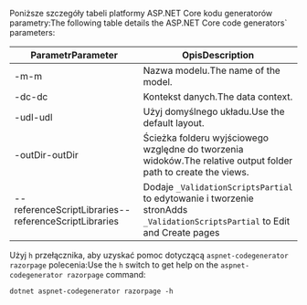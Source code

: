 <a name="codegenerator"></a> <span data-ttu-id="232c4-101">Poniższe szczegóły tabeli platformy ASP.NET Core kodu generatorów parametry:</span><span class="sxs-lookup"><span data-stu-id="232c4-101">The following table details the ASP.NET Core code generators\` parameters:</span></span>

| <span data-ttu-id="232c4-102">Parametr</span><span class="sxs-lookup"><span data-stu-id="232c4-102">Parameter</span></span>               | <span data-ttu-id="232c4-103">Opis</span><span class="sxs-lookup"><span data-stu-id="232c4-103">Description</span></span>|
| ----------------- | ------------ |
| <span data-ttu-id="232c4-104">-m</span><span class="sxs-lookup"><span data-stu-id="232c4-104">-m</span></span>  | <span data-ttu-id="232c4-105">Nazwa modelu.</span><span class="sxs-lookup"><span data-stu-id="232c4-105">The name of the model.</span></span> |
| <span data-ttu-id="232c4-106">-dc</span><span class="sxs-lookup"><span data-stu-id="232c4-106">-dc</span></span>  | <span data-ttu-id="232c4-107">Kontekst danych.</span><span class="sxs-lookup"><span data-stu-id="232c4-107">The data context.</span></span> |
| <span data-ttu-id="232c4-108">-udl</span><span class="sxs-lookup"><span data-stu-id="232c4-108">-udl</span></span> | <span data-ttu-id="232c4-109">Użyj domyślnego układu.</span><span class="sxs-lookup"><span data-stu-id="232c4-109">Use the default layout.</span></span> |
| <span data-ttu-id="232c4-110">-outDir</span><span class="sxs-lookup"><span data-stu-id="232c4-110">-outDir</span></span> | <span data-ttu-id="232c4-111">Ścieżka folderu wyjściowego względne do tworzenia widoków.</span><span class="sxs-lookup"><span data-stu-id="232c4-111">The relative output folder path to create the views.</span></span> |
| <span data-ttu-id="232c4-112">--referenceScriptLibraries</span><span class="sxs-lookup"><span data-stu-id="232c4-112">--referenceScriptLibraries</span></span> | <span data-ttu-id="232c4-113">Dodaje `_ValidationScriptsPartial` to edytowanie i tworzenie stron</span><span class="sxs-lookup"><span data-stu-id="232c4-113">Adds `_ValidationScriptsPartial` to Edit and Create pages</span></span> |

<span data-ttu-id="232c4-114">Użyj `h` przełącznika, aby uzyskać pomoc dotyczącą `aspnet-codegenerator razorpage` polecenia:</span><span class="sxs-lookup"><span data-stu-id="232c4-114">Use the `h` switch to get help on the `aspnet-codegenerator razorpage` command:</span></span>

```console
dotnet aspnet-codegenerator razorpage -h
```
